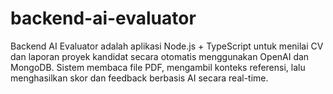 # backend-ai-evaluator
Backend AI Evaluator adalah aplikasi Node.js + TypeScript untuk menilai CV dan laporan proyek kandidat secara otomatis menggunakan OpenAI dan MongoDB. Sistem membaca file PDF, mengambil konteks referensi, lalu menghasilkan skor dan feedback berbasis AI secara real-time.
